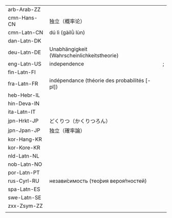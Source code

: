 | | | |
|-|-|-|
| arb-Arab-ZZ |  |  |
| cmn-Hans-CN | 独立（概率论） |  |
| cmn-Latn-CN | dú lì (gàilǜ lùn) |  |
| dan-Latn-DK |  |  |
| deu-Latn-DE | Unabhängigkeit (Wahrscheinlichkeitstheorie) |  |
| eng-Latn-US | independence | ;  |
| fin-Latn-FI |  |  |
| fra-Latn-FR | indépendance (théorie des probabilités [-pl]) |  |
| heb-Hebr-IL |  |  |
| hin-Deva-IN |  |  |
| ita-Latn-IT |  |  |
| jpn-Hrkt-JP | どくりつ（かくりつろん） |  |
| jpn-Jpan-JP | 独立（確率論） |  |
| kor-Hang-KR |  |  |
| kor-Kore-KR |  |  |
| nld-Latn-NL |  |  |
| nob-Latn-NO |  |  |
| por-Latn-PT |  |  |
| rus-Cyrl-RU | незави́симость (тео́рия вероя́тностей) |  |
| spa-Latn-ES |  |  |
| swe-Latn-SE |  |  |
| zxx-Zsym-ZZ |  |  |
|  |  |  |